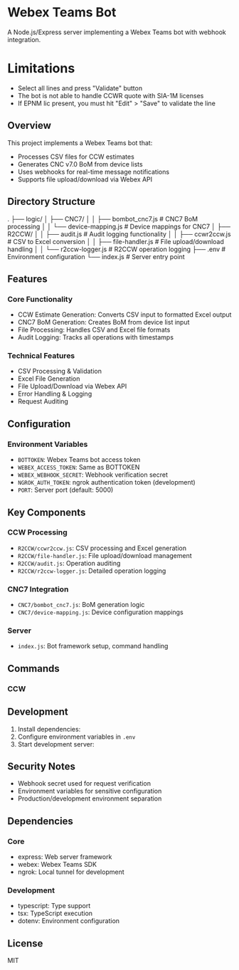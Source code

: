 # Webex Teams Bot

A Node.js/Express server implementing a Webex Teams bot with webhook integration.

# Limitations

- Select all lines and press "Validate" button
- The bot is not able to handle CCWR quote with SIA-1M licenses
- If EPNM lic present, you must hit "Edit" > "Save" to validate the line




## Overview

This project implements a Webex Teams bot that:
- Processes CSV files for CCW estimates
- Generates CNC v7.0 BoM from device lists
- Uses webhooks for real-time message notifications
- Supports file upload/download via Webex API

## Directory Structure
.
├── logic/
│ ├── CNC7/
│ │ ├── bombot_cnc7.js     # CNC7 BoM processing
│ │ └── device-mapping.js  # Device mappings for CNC7
│ ├── R2CCW/
│ │ ├── audit.js          # Audit logging functionality
│ │ ├── ccwr2ccw.js       # CSV to Excel conversion
│ │ ├── file-handler.js   # File upload/download handling
│ │ └── r2ccw-logger.js   # R2CCW operation logging
├── .env                  # Environment configuration
└── index.js             # Server entry point

## Features

### Core Functionality
- CCW Estimate Generation: Converts CSV input to formatted Excel output
- CNC7 BoM Generation: Creates BoM from device list input
- File Processing: Handles CSV and Excel file formats
- Audit Logging: Tracks all operations with timestamps

### Technical Features
- CSV Processing & Validation
- Excel File Generation
- File Upload/Download via Webex API
- Error Handling & Logging
- Request Auditing

## Configuration

### Environment Variables
- `BOTTOKEN`: Webex Teams bot access token
- `WEBEX_ACCESS_TOKEN`: Same as BOTTOKEN
- `WEBEX_WEBHOOK_SECRET`: Webhook verification secret
- `NGROK_AUTH_TOKEN`: ngrok authentication token (development)
- `PORT`: Server port (default: 5000)

## Key Components

### CCW Processing
- `R2CCW/ccwr2ccw.js`: CSV processing and Excel generation
- `R2CCW/file-handler.js`: File upload/download management
- `R2CCW/audit.js`: Operation auditing
- `R2CCW/r2ccw-logger.js`: Detailed operation logging

### CNC7 Integration
- `CNC7/bombot_cnc7.js`: BoM generation logic
- `CNC7/device-mapping.js`: Device configuration mappings

### Server
- `index.js`: Bot framework setup, command handling

## Commands

### CCW

## Development

1. Install dependencies:
2. Configure environment variables in `.env`
3. Start development server:


## Security Notes

- Webhook secret used for request verification
- Environment variables for sensitive configuration
- Production/development environment separation

## Dependencies

### Core
- express: Web server framework
- webex: Webex Teams SDK
- ngrok: Local tunnel for development

### Development
- typescript: Type support
- tsx: TypeScript execution
- dotenv: Environment configuration

## License

MIT